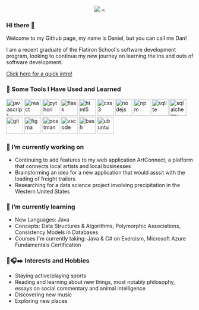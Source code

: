 <p align="center">
  <img src="https://capsule-render.vercel.app/api?type=waving&height=300&color=gradient&text=Hey%20Everyone!&fontAlign=50&animation=fadeIn&textBg=false&reversal=false&section=header&desc=Welcome%20to%20my%20Github,%20let's%20connect!&fontSize=70&strokeWidth=0&descSize=20&descAlignY=60&fontAlignY=40" />
  <
</p>

### Hi there 👋
Welcome to my Github page, my name is Daniel, but you can call me Dan!

I am a recent graduate of the Flatiron School's software development program, looking to continue my new journey on learning the ins and outs of software development. 

[Click here for a quick intro!](https://www.loom.com/share/728f496d2b5949669a1cffe8bfd0d88d?sid=815b7e7d-abb2-4153-adb7-509b7c0be954)

### 🚀 Some Tools I Have Used and Learned
<p align="left">
<img src="https://cdn.jsdelivr.net/gh/devicons/devicon/icons/javascript/javascript-original.svg" alt="javascript" width="45" height="45"/>
<img src="https://cdn.jsdelivr.net/gh/devicons/devicon/icons/react/react-original.svg" alt="react" width="45" height="45"/>
<img src="https://cdn.jsdelivr.net/gh/devicons/devicon/icons/python/python-original.svg" alt="python" width="45" height="45"/>
<img src="https://cdn.jsdelivr.net/gh/devicons/devicon/icons/flask/flask-original.svg" alt="flask" width="45" height="45"/>
<img src="https://cdn.jsdelivr.net/gh/devicons/devicon/icons/html5/html5-original.svg" alt="html5" width="45" height="45"/>
<img src="https://cdn.jsdelivr.net/gh/devicons/devicon/icons/css3/css3-original.svg" alt="css3" width="45" height="45"/>
<img src="https://cdn.jsdelivr.net/gh/devicons/devicon@latest/icons/nodejs/nodejs-original-wordmark.svg" alt="nodejs" width="45" height="45"/>
<img src="https://cdn.jsdelivr.net/gh/devicons/devicon@latest/icons/npm/npm-original-wordmark.svg" alt="npm" width="45" height="45"/>
<img src="https://cdn.jsdelivr.net/gh/devicons/devicon/icons/sqlite/sqlite-original.svg" alt="sqlite" width="45" height="45"/>
<img src="https://cdn.jsdelivr.net/gh/devicons/devicon/icons/sqlalchemy/sqlalchemy-original.svg" alt="sqlalchemy" width="45" height="45"/>
<img src="https://cdn.jsdelivr.net/gh/devicons/devicon/icons/git/git-original.svg" alt="git" width="45" height="45"/>
<img src="https://cdn.jsdelivr.net/gh/devicons/devicon@latest/icons/figma/figma-original.svg" alt="figma" width="45" height="45" />
<img src="https://cdn.jsdelivr.net/gh/devicons/devicon@latest/icons/postman/postman-original.svg" alt="postman" width="45" height="45" />
<img src="https://cdn.jsdelivr.net/gh/devicons/devicon/icons/vscode/vscode-original.svg" alt="vscode" width="45" height="45"/>
<img src="https://cdn.jsdelivr.net/gh/devicons/devicon/icons/bash/bash-original.svg" alt="bash" width="45" height="45"/>
<img src="https://cdn.jsdelivr.net/gh/devicons/devicon@latest/icons/ubuntu/ubuntu-original.svg" alt="ubuntu" width="45" height="45" />
</p>

### 🔭 I’m currently working on
* Continuing to add features to my web application ArtConnect, a platform that connects local artists and local businesses
* Brainstorming an idea for a new application that would asssit with the loading of freight trailers
* Researching for a data science project involving precipitation in the Western United States

### 🌱 I’m currently learning
* New Languages: Java
* Concepts: Data Structures & Algorithms, Polymorphic Associations, Consistency Models in Databases
* Courses I'm currently taking: Java & C# on Exercism, Microsoft Azure Fundamentals Certification

### 🏀🎧✒️ Interests and Hobbies
* Staying active/playing sports
* Reading and learning about new things, most notably philosophy, essays on social commentary and animal intelligence
* Discovering new music
* Exploring new places
